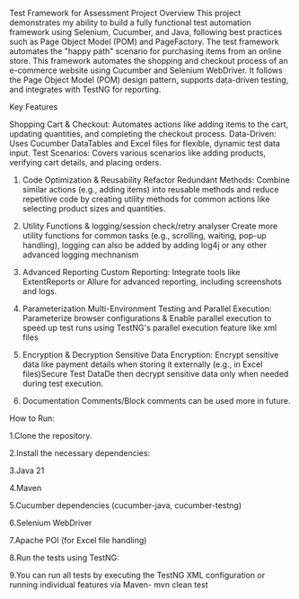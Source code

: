 
Test Framework for Assessment
Project Overview
This project demonstrates my ability to build a fully functional test automation framework using Selenium, Cucumber, and Java, following best practices such as Page Object Model (POM) and PageFactory. The test framework automates the "happy path" scenario for purchasing items from an online store.
This framework automates the shopping and checkout process of an e-commerce website using Cucumber and Selenium WebDriver. It follows the Page Object Model (POM) design pattern, supports data-driven testing, and integrates with TestNG for reporting.

Key Features

Shopping Cart & Checkout: Automates actions like adding items to the cart, updating quantities, and completing the checkout process.
Data-Driven: Uses Cucumber DataTables and Excel files for flexible, dynamic test data input.
Test Scenarios: Covers various scenarios like adding products, verifying cart details, and placing orders.


1. Code Optimization & Reusability
Refactor Redundant Methods: Combine similar actions (e.g., adding items) into reusable methods and reduce repetitive code by creating utility methods for common actions like selecting product sizes and quantities.

2. Utility Functions & logging/session check/retry analyser
Create more utility functions for common tasks (e.g., scrolling, waiting, pop-up handling), logging can also be added by adding log4j or any other advanced logging mechnanism

3. Advanced Reporting
Custom Reporting: Integrate tools like ExtentReports or Allure for advanced reporting, including screenshots and logs.

4. Parameterization
Multi-Environment Testing and Parallel Execution: Parameterize browser configurations & Enable parallel execution to speed up test runs using TestNG's parallel execution feature like xml files

5. Encryption & Decryption
Sensitive Data Encryption: Encrypt sensitive data like payment details when storing it externally (e.g., in Excel files)Secure Test DataDe then decrypt sensitive data only when needed during test execution.

6. Documentation
Comments/Block comments can be used more in future.

How to Run:

1.Clone the repository. 

2.Install the necessary dependencies:

3.Java 21

4.Maven 

5.Cucumber dependencies (cucumber-java, cucumber-testng)

6.Selenium WebDriver

7.Apache POI (for Excel file handling)

8.Run the tests using TestNG:

9.You can run all tests by executing the TestNG XML configuration or running individual features via Maven-  mvn clean test 


